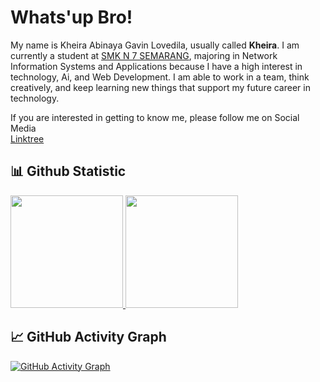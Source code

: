 # Whats'up Bro! 

My name is Kheira Abinaya Gavin Lovedila, usually called **Kheira**. I am currently a student at [SMK N 7 SEMARANG](https://smkn7semarang.sch.id/), majoring in Network Information Systems and Applications because I have a high interest in technology, Ai, and Web Development. I am able to work in a team, think creatively, and keep learning new things that support my future career in technology.

If you are interested in getting to know me, please follow me on Social Media </br>
[Linktree](https://linktr.ee/Kheira_Abinaya)

## 📊 Github Statistic
<p align="left">
<a href="https://github.com/481n4y4">
  <img height="180em" src="https://github-readme-stats-eight-theta.vercel.app/api?username=481n4y4&show_icons=true&theme=algolia&include_all_commits=true&count_private=true"/>
  <img height="180em" src="https://github-readme-stats-eight-theta.vercel.app/api/top-langs/?username=481n4y4&layout=compact&theme=algolia"/>
</a>
</p>

## 📈 GitHub Activity Graph
[![GitHub Activity Graph](https://github-readme-activity-graph.vercel.app/graph?username=481n4y4&theme=dark)](https://github.com/ashutosh00710/github-readme-activity-graph)
